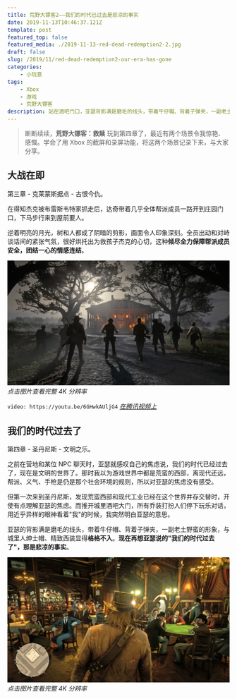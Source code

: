 ```yaml
---
title: 荒野大镖客2——我们的时代已过去是悲凉的事实
date: 2019-11-13T10:46:37.121Z
template: post
featured_top: false
featured_media: ./2019-11-13-red-dead-redemption2-2.jpg
draft: false
slug: /2019/11/red-dead-redemption2-our-era-has-gone
categories: 
    - 小玩意
tags:
    - Xbox
    - 游戏
    - 荒野大镖客
description: 站在酒吧门口，亚瑟背影满是磨毛的线头，带着牛仔帽、背着子弹夹，一副老土野蛮的形象，与城里人绅士帽、精致西装显得格格不入。再想亚瑟说的"我们的时代过去了"，那是悲凉的事实。
---
```


<!-- endExcerpt -->

> 断断续续，**荒野大镖客：救赎** 玩到第四章了，最近有两个场景令我惊艳、感慨。学会了用 Xbox 的截屏和录屏功能，将这两个场景记录下来，与大家分享。

## 大战在即 

第三章 - 克莱蒙斯据点 - 古恨今仇。

在得知杰克被布雷斯韦特家抓走后，达奇带着几乎全体帮派成员一路开到庄园门口，下马步行来到屋前要人。

逆着明亮的月光，树和人都成了阴暗的剪影，画面令人印象深刻。全员出动和对峙谈话间的紧张气氛，很好烘托出为救孩子杰克的心切，这种**倾尽全力保障帮派成员安全，团结一心的情感连结**。

![大战在即](./2019-11-13-red-dead-redemption2-1.jpg)  
_点击图片查看完整 4K 分辨率_

`video: https://youtu.be/6GHwkAUljG4`
[_在腾讯视频上_](https://v.qq.com/x/page/y30219kp9yp.html)

## 我们的时代过去了

第四章 - 圣丹尼斯 - 文明之乐。

之前在营地和某位 NPC 聊天时，亚瑟就感叹自己的焦虑说，我们的时代已经过去了，现在是文明的世界了。那时我以为游戏世界中都是荒蛮的西部，离现代还远，帮派、义气、手枪是仍是那个社会环境的规则，所以对亚瑟的焦虑没有感受。

但第一次来到圣丹尼斯，发现荒蛮西部和现代工业已经在这个世界并存交替时，开使有点理解亚瑟的焦虑。而推开城里酒吧大门，所有乔装打扮人们停下玩乐对话，用近乎异样的眼神看着"我"的时候，我突然明白亚瑟的意思。

亚瑟的背影满是磨毛的线头，带着牛仔帽、背着子弹夹，一副老土野蛮的形象，与城里人绅士帽、精致西装显得**格格不入**。**现在再想亚瑟说的"我们的时代过去了"，那是悲凉的事实**。

![格格不入](./2019-11-13-red-dead-redemption2-2.jpg)  
_点击图片查看完整 4K 分辨率_
